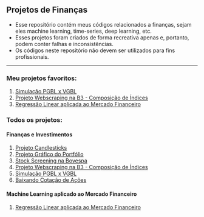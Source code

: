 ## Projetos de Finanças
- Esse repositório contém meus códigos relacionados a finanças, sejam eles machine learning, time-series, deep learning, etc.
- Esses projetos foram criados de forma recreativa apenas e, portanto, podem conter falhas e inconsistências.
- Os códigos neste repositório não devem ser utilizados para fins profissionais.
---
### Meu projetos favoritos:
1. [Simulação PGBL x VGBL](https://github.com/victordhn/Finance-Projects/blob/master/Previdencia.ipynb)
2. [Projeto Webscraping na B3 - Composição de Índices](https://github.com/victordhn/Finance-Projects/blob/master/Webscraping_B3.ipynb)
3. [Regressão Linear aplicada ao Mercado Financeiro](https://github.com/victordhn/Finance-Projects/blob/master/Regressao%20Linear.ipynb)

### Todos os projetos:
#### Finanças e Investimentos
1. [Projeto Candlesticks](https://github.com/victordhn/Finance-Projects/blob/master/Candlesticks.ipynb)
2. [Projeto Gráfico do Portfólio](https://github.com/victordhn/Finance-Projects/blob/master/Portfolio_Grafico.ipynb)
3. [Stock Screening na Bovespa](https://github.com/victordhn/Finance-Projects/blob/master/Stock_Screening_Bovespa.ipynb)
4. [Projeto Webscraping na B3 - Composição de Índices](https://github.com/victordhn/Finance-Projects/blob/master/Webscraping_B3.ipynb)
5. [Simulação PGBL x VGBL](https://github.com/victordhn/Finance-Projects/blob/master/Previdencia.ipynb)
6. [Baixando Cotação de Ações](https://github.com/victordhn/Finance-Projects/blob/master/Download_Cotacoes.ipynb)

#### Machine Learning aplicado ao Mercado Financeiro

1. [Regressão Linear aplicada ao Mercado Financeiro](https://github.com/victordhn/Finance-Projects/blob/master/Regressao%20Linear.ipynb)